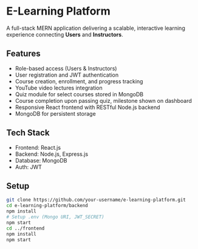 # E-Learning Platform

A full-stack MERN application delivering a scalable, interactive learning experience connecting **Users** and **Instructors**.

## Features

- Role-based access (Users & Instructors)
- User registration and JWT authentication
- Course creation, enrollment, and progress tracking
- YouTube video lectures integration
- Quiz module for select courses stored in MongoDB
- Course completion upon passing quiz, milestone shown on dashboard
- Responsive React frontend with RESTful Node.js backend
- MongoDB for persistent storage

## Tech Stack

- Frontend: React.js  
- Backend: Node.js, Express.js  
- Database: MongoDB  
- Auth: JWT  

## Setup

```bash
git clone https://github.com/your-username/e-learning-platform.git
cd e-learning-platform/backend
npm install
# Setup .env (Mongo URI, JWT_SECRET)
npm start
cd ../frontend
npm install
npm start
